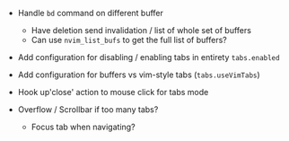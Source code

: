 - Handle `bd` command on different buffer
    - Have deletion send invalidation / list of whole set of buffers
    - Can use `nvim_list_bufs` to get the full list of buffers?

- Add configuration for disabling / enabling tabs in entirety `tabs.enabled`
- Add configuration for buffers vs vim-style tabs (`tabs.useVimTabs`)

- Hook up'close' action to mouse click for tabs mode

- Overflow / Scrollbar if too many tabs?
    - Focus tab when navigating?
